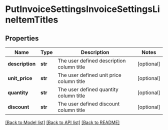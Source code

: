 # PutInvoiceSettingsInvoiceSettingsLineItemTitles

## Properties
Name | Type | Description | Notes
------------ | ------------- | ------------- | -------------
**description** | **str** | The user defined description column title | [optional] 
**unit_price** | **str** | The user defined unit price column title | [optional] 
**quantity** | **str** | The user defined quantity column title | [optional] 
**discount** | **str** | The user defined discount column title | [optional] 

[[Back to Model list]](../README.md#documentation-for-models) [[Back to API list]](../README.md#documentation-for-api-endpoints) [[Back to README]](../README.md)


